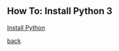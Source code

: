 ## How To: Install Python 3

[Install Python](https://www.ics.uci.edu/~pattis/common/handouts/pythoneclipsejava/python.html)

[back](../README.md)